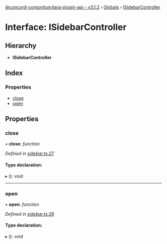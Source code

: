 [@concord-consortium/lara-plugin-api - v3.1.2](../README.md) › [Globals](../globals.md) › [ISidebarController](isidebarcontroller.md)

# Interface: ISidebarController

## Hierarchy

* **ISidebarController**

## Index

### Properties

* [close](isidebarcontroller.md#close)
* [open](isidebarcontroller.md#open)

## Properties

###  close

• **close**: *function*

*Defined in [sidebar.ts:27](../../../lara-typescript/src/plugin-api/sidebar.ts#L27)*

#### Type declaration:

▸ (): *void*

___

###  open

• **open**: *function*

*Defined in [sidebar.ts:26](../../../lara-typescript/src/plugin-api/sidebar.ts#L26)*

#### Type declaration:

▸ (): *void*
